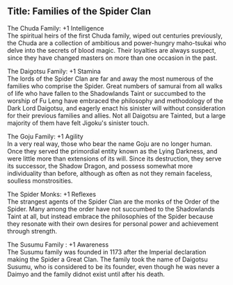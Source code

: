 Title: Families of the Spider Clan
---
The Chuda Family: +1 Intelligence<br/>
The spiritual heirs of the first Chuda family, wiped out centuries previously, the Chuda are a collection of ambitious and power-hungry maho-tsukai who delve into the secrets of blood magic. Their loyalties are always suspect, since they have changed masters on more than one occasion in the past.

The Daigotsu Family: +1 Stamina<br/>
The lords of the Spider Clan are far and away the most numerous of the families who comprise the Spider. Great numbers of samurai from all walks of life who have fallen to the Shadowlands Taint or succumbed to the worship of Fu Leng have embraced the philosophy and methodology of the Dark Lord Daigotsu, and eagerly enact his sinister will without consideration for their previous families and allies. Not all Daigotsu are Tainted, but a large majority of them have felt Jigoku's sinister touch.

The Goju Family: +1 Agility<br/>
In a very real way, those who bear the name Goju are no longer human. Once they served the primordial entity known as the Lying Darkness, and were little more than extensions of its will. Since its destruction, they serve its successor, the Shadow Dragon, and possess somewhat more individuality than before, although as often as not they remain faceless, soulless monstrosities.

The Spider Monks: +1 Reflexes<br/>
The strangest agents of the Spider Clan are the monks of the Order of the Spider. Many among the order have not succumbed to the Shadowlands Taint at all, but instead embrace the philosophies of the Spider because they resonate with their own desires for personal power and achievement through strength.

The Susumu Family : +1 Awareness<br/>
The Susumu family was founded in 1173 after the Imperial declaration making the Spider a Great Clan. The family took the name of Daigotsu Susumu, who is considered to be its founder, even though he was never a Daimyo and the family didnot exist until after his death.

